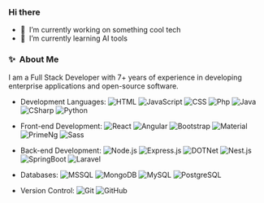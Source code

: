 ### Hi there

- 🔭 &nbsp;I’m currently working on something cool tech
- 🌱 &nbsp;I’m currently learning AI tools

### ✨&nbsp; About Me

I am a Full Stack Developer with 7+ years of experience in developing enterprise applications and open-source software.

- Development Languages:
  ![HTML](https://img.shields.io/badge/-HTML-E34F26?logo=html5&logoColor=white&style=for-the-badge)
  ![JavaScript](https://img.shields.io/badge/-JavaScript-F7DF1E?logo=javascript&logoColor=black&style=for-the-badge)
  ![CSS](https://img.shields.io/badge/-CSS-1572B6?logo=css3&logoColor=white&style=for-the-badge)
  ![Php](https://img.shields.io/badge/-Php-F7DF1E?logo=Php&logoColor=black&style=for-the-badge)
  ![Java](https://img.shields.io/badge/-Java-F7DF1E?logo=Java&logoColor=black&style=for-the-badge)
  ![CSharp](https://img.shields.io/badge/-CSharp-3776AB?logo=CSharp&logoColor=white&style=for-the-badge)
  ![Python](https://img.shields.io/badge/-Python-3776AB?logo=python&logoColor=white&style=for-the-badge)

- Front-end Development:
  ![React](https://img.shields.io/badge/-React-61DAFB?logo=react&logoColor=black&style=for-the-badge)
  ![Angular](https://img.shields.io/badge/-Angular-4FC08D?logo=angular&logoColor=white&style=for-the-badge)
  ![Bootstrap](https://img.shields.io/badge/-Bootstrap-7952B3?logo=bootstrap&logoColor=white&style=for-the-badge)
  ![Material](https://img.shields.io/badge/-Material-7952BR?logo=material&logoColor=white&style=for-the-badge)
  ![PrimeNg](https://img.shields.io/badge/-PrimeNg-7952B1?logo=ng&logoColor=white&style=for-the-badge)
  ![Sass](https://img.shields.io/badge/-Sass-CC6699?logo=sass&logoColor=white&style=for-the-badge)

- Back-end Development:
  ![Node.js](https://img.shields.io/badge/-Node.js-339933?logo=node.js&logoColor=white&style=for-the-badge)
  ![Express.js](https://img.shields.io/badge/-Express.js-000000?logo=express&logoColor=white&style=for-the-badge)
  ![DOTNet](https://img.shields.io/badge/-DotNet-DDEE2?logo=DotNet&logoColor=white&style=for-the-badge)
  ![Nest.js](https://img.shields.io/badge/-Nest.js-332?logo=Nest.js&logoColor=white&style=for-the-badge)
  ![SpringBoot](https://img.shields.io/badge/-SpringBoot-AAEPPP?logo=SpringBoot&logoColor=white&style=for-the-badge)
  ![Laravel](https://img.shields.io/badge/-Laravel-090?logo=Laravel&logoColor=white&style=for-the-badge)
- Databases:
  ![MSSQL](https://img.shields.io/badge/-MSSQL-4479A1?logo=MSSK&logoColor=white&style=for-the-badge)
  ![MongoDB](https://img.shields.io/badge/-MongoDB-47A248?logo=mongodb&logoColor=white&style=for-the-badge)
  ![MySQL](https://img.shields.io/badge/-MySQL-4479A1?logo=mysql&logoColor=white&style=for-the-badge)
  ![PostgreSQL](https://img.shields.io/badge/-PostgreSQL-336791?logo=postgresql&logoColor=white&style=for-the-badge)

- Version Control:
  ![Git](https://img.shields.io/badge/-Git-F05032?logo=git&logoColor=white&style=for-the-badge)
  ![GitHub](https://img.shields.io/badge/-GitHub-181717?logo=github&logoColor=white&style=for-the-badge)
